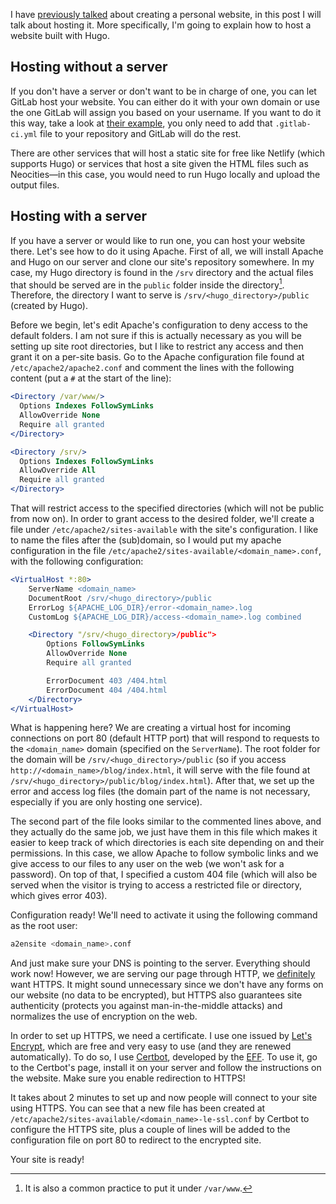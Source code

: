 <!-- title: Deploying a website built with Hugo -->
<!-- slug: deploying-hugo-site -->
<!-- categories: Personal domain, Self-hosting -->
<!-- date: 2020-02-12T00:00:00Z -->

I have [previously talked][post] about creating a personal website, in this post
I will talk about hosting it. More specifically, I'm going to explain how to
host a website built with Hugo.

## Hosting without a server

If you don't have a server or don't want to be in charge of one, you can let
GitLab host your website. You can either do it with your own domain or use the
one GitLab will assign you based on your username. If you want to do it this
way, take a look at [their example][ex], you only need to add that
`.gitlab-ci.yml` file to your repository and GitLab will do the rest.

There are other services that will host a static site for free like Netlify
(which supports Hugo) or services that host a site given the HTML files such as
Neocities—in this case, you would need to run Hugo locally and upload the output
files.

## Hosting with a server

If you have a server or would like to run one, you can host your website there.
Let's see how to do it using Apache. First of all, we will install Apache and
Hugo on our server and clone our site's repository somewhere. In my case, my
Hugo directory is found in the `/srv` directory and the actual files that should
be served are in the `public` folder inside the directory[^var]. Therefore, the
directory I want to serve is `/srv/<hugo_directory>/public` (created by Hugo).

[^var]: It is also a common practice to put it under `/var/www`.

Before we begin, let's edit Apache's configuration to deny access to the default
folders. I am not sure if this is actually necessary as you will be setting up
site root directories, but I like to restrict any access and then grant it on a
per-site basis. Go to the Apache configuration file found at
`/etc/apache2/apache2.conf` and comment the lines with the following content
(put a `#` at the start of the line):

```apache
<Directory /var/www/>
  Options Indexes FollowSymLinks
  AllowOverride None
  Require all granted
</Directory>

<Directory /srv/>
  Options Indexes FollowSymLinks
  AllowOverride All
  Require all granted
</Directory>
```

That will restrict access to the specified directories (which will not be public
from now on). In order to grant access to the desired folder, we'll create a
file under `/etc/apache2/sites-available` with the site's configuration. I like
to name the files after the (sub)domain, so I would put my apache configuration
in the file `/etc/apache2/sites-available/<domain_name>.conf`, with the
following configuration:

```apache
<VirtualHost *:80>
    ServerName <domain_name>
    DocumentRoot /srv/<hugo_directory>/public
    ErrorLog ${APACHE_LOG_DIR}/error-<domain_name>.log
    CustomLog ${APACHE_LOG_DIR}/access-<domain_name>.log combined

    <Directory "/srv/<hugo_directory>/public">
        Options FollowSymLinks
        AllowOverride None
        Require all granted

        ErrorDocument 403 /404.html
        ErrorDocument 404 /404.html
    </Directory>
</VirtualHost>
```

What is happening here? We are creating a virtual host for incoming connections
on port 80 (default HTTP port) that will respond to requests to the
`<domain_name>` domain (specified on the `ServerName`). The root folder for the
domain will be `/srv/<hugo_directory>/public` (so if you access
`http://<domain_name>/blog/index.html`, it will serve with the file found at
`/srv/<hugo_directory>/public/blog/index.html`). After that, we set up the error
and access log files (the domain part of the name is not necessary, especially
if you are only hosting one service).

The second part of the file looks similar to the commented lines above, and they
actually do the same job, we just have them in this file which makes it easier
to keep track of which directories is each site depending on and their
permissions. In this case, we allow Apache to follow symbolic links and we give
access to our files to any user on the web (we won't ask for a password). On top
of that, I specified a custom 404 file (which will also be served when the
visitor is trying to access a restricted file or directory, which gives error
403).

Configuration ready! We'll need to activate it using the following command as
the root user:

```bash
a2ensite <domain_name>.conf
```

And just make sure your DNS is pointing to the server. Everything should work
now! However, we are serving our page through HTTP, we [definitely][dmsnh] want
HTTPS. It might sound unnecessary since we don't have any forms on our website
(no data to be encrypted), but HTTPS also guarantees site authenticity (protects
you against man-in-the-middle attacks) and normalizes the use of encryption on
the web.

In order to set up HTTPS, we need a certificate. I use one issued by [Let's
Encrypt][le], which are free and very easy to use (and they are renewed
automatically). To do so, I use [Certbot][cb], developed by the [EFF][eff]. To
use it, go to the Certbot's page, install it on your server and follow the
instructions on the website. Make sure you enable redirection to HTTPS!

It takes about 2 minutes to set up and now people will connect to your site
using HTTPS. You can see that a new file has been created at
`/etc/apache2/sites-available/<domain_name>-le-ssl.conf` by Certbot to configure
the HTTPS site, plus a couple of lines will be added to the configuration file
on port 80 to redirect to the encrypted site.

Your site is ready!


[post]: </blog/2019/12/your-corner-of-the-internet/> "Your corner of the Internet — Oscar Benedito"
[ex]: <https://gitlab.com/pages/hugo> "GitLab Pages Examples: Hugo — GitLab"
[dmsnh]: <https://doesmysiteneedhttps.com/> "Does my site need HTTPS?"
[le]: <https://letsencrypt.org> "Let's Encrypt"
[cb]: <https://certbot.eff.org/> "Certbot"
[eff]: <https://www.eff.org/> "Electronic Frontier Foundation"
